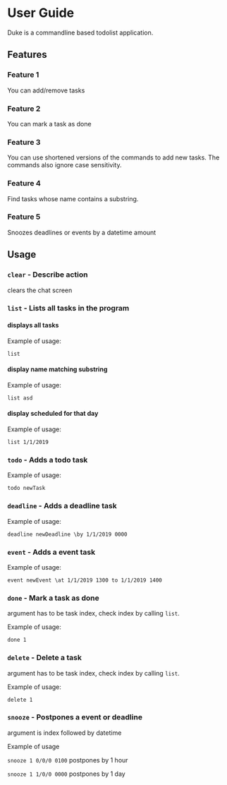 # User Guide

Duke is a commandline based todolist application.

## Features 

### Feature 1
You can add/remove tasks

### Feature 2
You can mark a task as done

### Feature 3
You can use shortened versions of the commands to add new tasks.
The commands also ignore case sensitivity.

### Feature 4
Find tasks whose name contains a substring.

### Feature 5
Snoozes deadlines or events by a datetime amount

## Usage

### `clear` - Describe action

clears the chat screen

### `list` - Lists all tasks in the program

#### displays all tasks

Example of usage:

`list`

#### display name matching substring

Example of usage:

`list asd`

#### display scheduled for that day

Example of usage:

`list 1/1/2019`

### `todo` - Adds a todo task

Example of usage: 

`todo newTask`

### `deadline` - Adds a deadline task

Example of usage: 

`deadline newDeadline \by 1/1/2019 0000`

### `event` - Adds a event task

Example of usage:

`event newEvent \at 1/1/2019 1300 to 1/1/2019 1400`

### `done` - Mark a task as done

argument has to be task index, check index by calling `list`.

Example of usage:

`done 1`

### `delete` - Delete a task

argument has to be task index, check index by calling `list`.

Example of usage:

`delete 1`

### `snooze` - Postpones a event or deadline

argument is index followed by datetime

Example of usage

`snooze 1 0/0/0 0100`
postpones by 1 hour

`snooze 1 1/0/0 0000`
postpones by 1 day